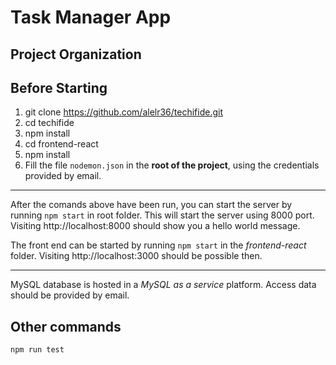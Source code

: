# Task Manager App

## Project Organization

## Before Starting
1. git clone https://github.com/alelr36/techifide.git
2. cd techifide
3. npm install
4. cd frontend-react
5. npm install
6. Fill the file `nodemon.json` in the **root of the project**, using the credentials provided by email.

----
After the comands above have been run, you can start the server by running
`npm start` in root folder. This will start the server using 8000 port. Visiting http://localhost:8000 should show you a hello world message.

The front end can be started by running `npm start` in the _frontend-react_ folder. Visiting http://localhost:3000 should be possible then.

----

MySQL database is hosted in a _MySQL as a service_ platform. Access data should be provided by email.

## Other commands
`npm run test`